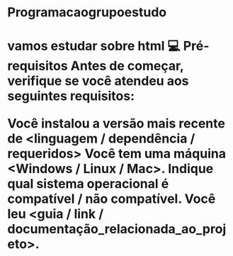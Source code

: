# Programacaogrupoestudo
<h1> vamos estudar sobre html
  💻 Pré-requisitos
Antes de começar, verifique se você atendeu aos seguintes requisitos:

Você instalou a versão mais recente de <linguagem / dependência / requeridos>
Você tem uma máquina <Windows / Linux / Mac>. Indique qual sistema operacional é compatível / não compatível.
Você leu <guia / link / documentação_relacionada_ao_projeto>.
